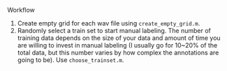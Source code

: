 Workflow

1. Create empty grid for each wav file using `create_empty_grid.m`.
2. Randomly select a train set to start manual labeling. The number of training data depends on the size of your data and amount of time you are willing to invest in manual labeling (I usually go for 10~20% of the total data, but this number varies by how complex the annotations are going to be). Use `choose_trainset.m`.  
